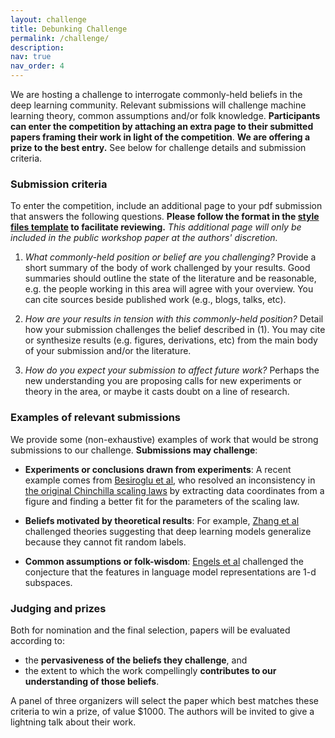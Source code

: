 ```yaml
---
layout: challenge
title: Debunking Challenge
permalink: /challenge/
description:
nav: true
nav_order: 4
---
```


We are hosting a challenge to interrogate commonly-held beliefs in the deep learning community.
Relevant submissions will challenge machine learning theory, common assumptions and/or folk knowledge.
**Participants can enter the competition by attaching an extra page to their submitted papers framing their work in light of the competition**.
**We are offering a prize to the best entry.**
See below for challenge details and submission criteria.

### Submission criteria

To enter the competition, include an additional page to your pdf submission that answers the following questions.
**Please follow the format in the [style files template](/assets/files/styles.zip) to facilitate reviewing.**
*This additional page will only be included in the public workshop paper at the authors' discretion.*

1. *What commonly-held position or belief are you challenging?* Provide a short summary of the body of work challenged by your results. Good summaries should outline the state of the literature and be reasonable, e.g. the people working in this area will agree with your overview. You can cite sources beside published work (e.g., blogs, talks, etc).

2. *How are your results in tension with this commonly-held position?* Detail how your submission challenges the belief described in (1). You may cite or synthesize results (e.g. figures, derivations, etc) from the main body of your submission and/or the literature.

3. *How do you expect your submission to affect future work?* Perhaps the new understanding you are proposing calls for new experiments or theory in the area, or maybe it casts doubt on a line of research.

### Examples of relevant submissions

We provide some (non-exhaustive) examples of work that would be strong submissions to our challenge. **Submissions may challenge**:

* **Experiments or conclusions drawn from experiments**: A recent example comes from [Besiroglu et al](https://arxiv.org/abs/2404.10102), who resolved an inconsistency in [the original Chinchilla scaling laws](https://arxiv.org/abs/2203.15556) by extracting data coordinates from a figure and finding a better fit for the parameters of the scaling law.

* **Beliefs motivated by theoretical results**: For example, [Zhang et al](https://arxiv.org/abs/1611.03530) challenged theories suggesting that deep learning models generalize because they cannot fit random labels.

* **Common assumptions or folk-wisdom**: [Engels et al](https://arxiv.org/abs/2405.14860) challenged the conjecture that the features in language model representations are 1-d subspaces.

### Judging and prizes

Both for nomination and the final selection, papers will be evaluated according to:

* the **pervasiveness of the beliefs they challenge**, and
* the extent to which the work compellingly **contributes to our understanding of those beliefs**.

A panel of three organizers will select the paper which best matches these criteria to win a prize, of value $1000. The authors will be invited to give a lightning talk about their work.
